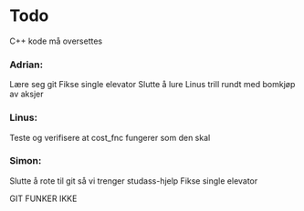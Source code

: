 # Todo

C++ kode må oversettes

### Adrian:
Lære seg git
Fikse single elevator
Slutte å lure Linus trill rundt med bomkjøp av aksjer
### Linus:
Teste og verifisere at cost_fnc fungerer som den skal
### Simon:
Slutte å rote til git så vi trenger studass-hjelp
Fikse single elevator

GIT FUNKER IKKE
